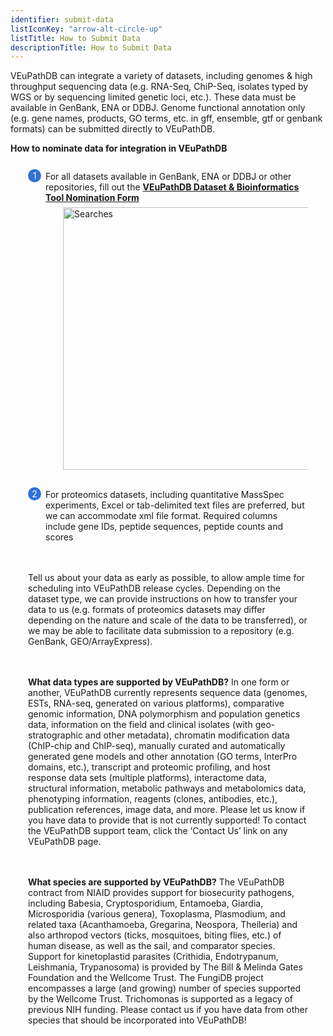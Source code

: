 ```yaml
---
identifier: submit-data
listIconKey: "arrow-alt-circle-up"
listTitle: How to Submit Data
descriptionTitle: How to Submit Data
---
```

<style>
  .submit-data-feature {
    margin: auto;
  }
  .submit-data-feature--panels {
    display: flex;
    flex-wrap: wrap;
    align-items: flex-start;
    counter-reset: panel;
  }
  .submit-data-feature--panels > * {
    overflow: hidden;
    margin: 0 2em;
  }
  .submit-data-feature--panels > * > div {
    margin-top: 1em;
    margin-left: 2em;
    position: relative;
  }
  .submit-data-feature--panels > * img {
    margin-left: 2em;
  }
  .submit-data-feature--panels > * > div:before {
    counter-increment: panel;
    content: counter(panel);
    background: #3171d8;
    border-radius: 1em;
    height: 1.5em;
    width: 1.5em;
    display: inline-flex;
    justify-content: center;
    align-items: center;
    margin-right: .5em;
    color: white;
    position: absolute;
    left: -2em;
    top: -0.25em;
  }
     #topright {
    position: absolute;
    right: 1em;
    top: 3em;
    padding-top: 0.5em;
    padding-left: 0.5em;
    padding-right: 1.5em;
}
     #toprightsecond {
    position: absolute;
    right: 1em;
    top: 6em;
    padding: 0.5em;
}

</style>
VEuPathDB can integrate a variety of datasets, including genomes & high throughput sequencing data (e.g. RNA-Seq, ChiP-Seq, isolates typed by WGS or by sequencing limited genetic loci, etc.). These data must be available in GenBank, ENA or DDBJ. Genome functional annotation only (e.g. gene names, products, GO terms, etc. in gff, ensemble, gtf or genbank formats) can be submitted directly to VEuPathDB.

<div class="submit-data-feature">
<p class="card-text"><b>How to nominate data for integration in VEuPathDB</b></p>

<div class="submit-data-feature--panels">
  <div>
    <div>For all datasets available in GenBank, ENA or DDBJ or other repositories, fill out the <a href="https://docs.google.com/forms/d/e/1FAIpQLScmRz2amcjBHQh0D1HPXwmAQTi-k67VRtXRoIOLopCCSo-VcA/viewform"><b>VEuPathDB Dataset & Bioinformatics Tool Nomination Form</b></a>
	</div>
      <img style="width: 30em; margin-top: .5em; margin-left: 4em;" src="{{ "/assets/images/resources_tools/nomination_form.png" | absolute_url }}" alt="Searches"/><br>
  </div>
<br/>
  
  <div>
    <div>For proteomics datasets, including quantitative MassSpec experiments, Excel or tab-delimited text files are preferred, but we can accommodate xml file format. Required columns include gene IDs, peptide sequences, peptide counts and scores
	</div>
  
<br/><br/>
Tell us about your data as early as possible, to allow ample time for scheduling into VEuPathDB release cycles. Depending on the dataset type, we can provide instructions on how to transfer your data to us (e.g. formats of proteomics datasets may differ depending on the nature and scale of the data to be transferred), or we may be able to facilitate data submission to a repository (e.g. GenBank, GEO/ArrayExpress). 

<br/><br/>
<b>What data types are supported by VEuPathDB?</b> 
In one form or another, VEuPathDB currently represents sequence data (genomes, ESTs, RNA-seq, generated on various platforms), comparative genomic information, DNA polymorphism and population genetics data, information on the field and clinical isolates (with geo-stratographic and other metadata), chromatin modification data (ChIP-chip and ChIP-seq), manually curated and automatically generated gene models and other annotation (GO terms, InterPro domains, etc.), transcript and proteomic profiling, and host response data sets (multiple platforms), interactome data, structural information, metabolic pathways and metabolomics data, phenotyping information, reagents (clones, antibodies, etc.), publication references, image data, and more. Please let us know if you have data to provide that is not currently supported! To contact the VEuPathDB support team, click the ‘Contact Us’ link on any VEuPathDB page. 

<br/><br/>
<b>What species are supported by VEuPathDB?</b> 
The VEuPathDB contract from NIAID provides support for biosecurity pathogens, including Babesia, Cryptosporidium, Entamoeba, Giardia, Microsporidia (various genera), Toxoplasma, Plasmodium, and related taxa (Acanthamoeba, Gregarina, Neospora, Theileria) and also arthropod vectors (ticks, mosquitoes, biting flies, etc.) of human disease, as well as the sail, and comparator species. Support for kinetoplastid parasites (Crithidia, Endotrypanum, Leishmania, Trypanosoma) is provided by The Bill & Melinda Gates Foundation and the Wellcome Trust. The FungiDB project encompasses a large (and growing) number of species supported by the Wellcome Trust. Trichomonas is supported as a legacy of previous NIH funding. Please contact us if you have data from other species that should be incorporated into VEuPathDB! 

</div>
